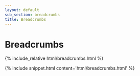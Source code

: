 ```yaml
---
layout: default
sub_section: breadcrumbs
title: Breadcrumbs
---
```


# Breadcrumbs

<div class="site-c-showcase">
{% include_relative html/breadcrumbs.html %}
</div>

{% include snippet.html content='html/breadcrumbs.html' %}